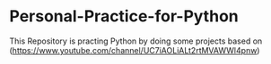 # Personal-Practice-for-Python

This Repository is practing Python by doing some projects based on (https://www.youtube.com/channel/UC7iAOLiALt2rtMVAWWl4pnw)

